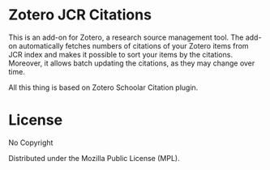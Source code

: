 # Zotero JCR Citations

This is an add-on for Zotero, a research source management tool. The add-on automatically fetches numbers of citations of your Zotero items from JCR index and makes it possible to sort your items by the citations. Moreover, it allows batch updating the citations, as they may change over time.

All this thing is based on Zotero Schoolar Citation plugin.

# License

No Copyright

Distributed under the Mozilla Public License (MPL).
